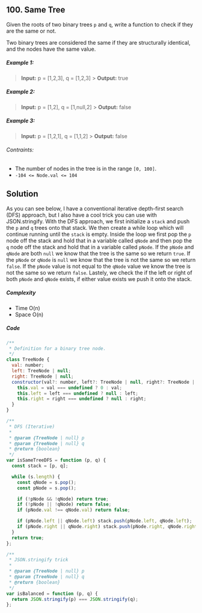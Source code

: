 ## 100. Same Tree

Given the roots of two binary trees `p` and `q`, write a function to check if they are the same or not.

Two binary trees are considered the same if they are structurally identical, and the nodes have the same value.

##### Example 1:

> **Input:** p = [1,2,3], q = [1,2,3] > **Output:** true

##### Example 2:

> **Input:** p = [1,2], q = [1,null,2] > **Output:** false

##### Example 3:

> **Input:** p = [1,2,1], q = [1,1,2] > **Output:** false

###### Contraints:

- The number of nodes in the tree is in the range `[0, 100]`.
- `-104 <= Node.val <= 104`

## Solution

As you can see below, I have a conventional iterative depth-first search (DFS) approach, but I also have a cool trick you can use with JSON.stringify. With the DFS approach, we first initialize a `stack` and push the `p` and `q` trees onto that stack. We then create a while loop which will continue running until the `stack` is empty. Inside the loop we first pop the `p` node off the stack and hold that in a variable called `qNode` and then pop the `q` node off the stack and hold that in a variable called `pNode`. If the `pNode` and `qNode` are both `null` we know that the tree is the same so we return `true`. If the `pNode` or `qNode` is `null` we know that the tree is not the same so we return `false`. If the `pNode` value is not equal to the `qNode` value we know the tree is not the same so we return `false`. Lastely, we check the if the left or right of both `pNode` and `qNode` exists, if either value exists we push it onto the stack. 

##### Complexity

- Time O(n)
- Space O(n)

##### Code

```javascript
/**
 * Definition for a binary tree node.
 */
class TreeNode {
  val: number;
  left: TreeNode | null;
  right: TreeNode | null;
  constructor(val?: number, left?: TreeNode | null, right?: TreeNode | null) {
    this.val = val === undefined ? 0 : val;
    this.left = left === undefined ? null : left;
    this.right = right === undefined ? null : right;
  }
}

/**
 * DFS (Iterative)
 *
 * @param {TreeNode | null} p
 * @param {TreeNode | null} q
 * @return {boolean}
 */
var isSameTreeDFS = function (p, q) {
  const stack = [p, q];

  while (s.length) {
    const qNode = s.pop();
    const pNode = s.pop();

    if (!pNode && !qNode) return true;
    if (!pNode || !qNode) return false;
    if (pNode.val !== qNode.val) return false;

    if (pNode.left || qNode.left) stack.push(pNode.left, qNode.left);
    if (pNode.right || qNode.right) stack.push(pNode.right, qNode.right);
  }
  return true;
};

/**
 * JSON.stringify trick
 *
 * @param {TreeNode | null} p
 * @param {TreeNode | null} q
 * @return {boolean}
 */
var isBalanced = function (p, q) {
  return JSON.stringify(p) === JSON.stringify(q);
};
```
